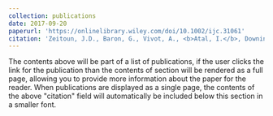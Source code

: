 ```yaml
---
collection: publications
date: 2017-09-20 
paperurl: 'https://onlinelibrary.wiley.com/doi/10.1002/ijc.31061'
citation: 'Zeitoun, J.D., Baron, G., Vivot, A., <b>Atal, I.</b>, Downing, N.S., Ross, J.S., Ravaud, P. (2018) Post-marketing research and its outcome for novel anticancer agents approved by both the FDA and EMA between 2005 and 2010: A cross-sectional study. <i>Int J Cancer</i> 142(2):414-423. doi: 10.1002/ijc.31061.'
---
```


The contents above will be part of a list of publications, if the user clicks the link for the publication than the contents of section will be rendered as a full page, allowing you to provide more information about the paper for the reader. When publications are displayed as a single page, the contents of the above "citation" field will automatically be included below this section in a smaller font.
